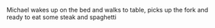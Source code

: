 Michael wakes up on the bed and walks to table, picks up the fork and ready to eat some steak and spaghetti